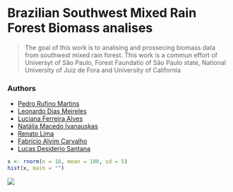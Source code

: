 
# Brazilian Southwest Mixed Rain Forest Biomass analises



> The goal of this work is to analising and prossecing biomass data from southwest mixed rain forest.
> This work is a commun effort of Universyt of São Paulo, Forest Faundatio of São Paulo state, National University of Juiz de Fora and University of California

### Authors
* [Pedro Rufino Martins](https://orcid.org/0000-0001-7852-1410) 
* [Leonardo Dias Meireles](https://orcid.org/0000-0001-5723-0593)
* [Luciana Ferreira Alves](https://orcid.org/0000-0002-8944-1851)
* [Natália Macedo Ivanauskas](https://search.scielo.org/?lang=en&q=au:IVANAUSKAS,+NATALIA+MACEDO)
* [Renato Lima]()
* [Fabrício Alvim Carvalho](https://orcid.org/0000-0001-7301-9448)
* [Lucas Desiderio Santana]() 

```r
x <- rnorm(n = 10, mean = 100, sd = 5)
hist(x, main = "")
```

<!-- badges: start -->

<!-- badges: end -->

![](https://conexaoplaneta.com.br/wp-content/uploads/2020/06/1_Floresta-com-arauc%C3%A1ria-Turvo-PR.jpg)

